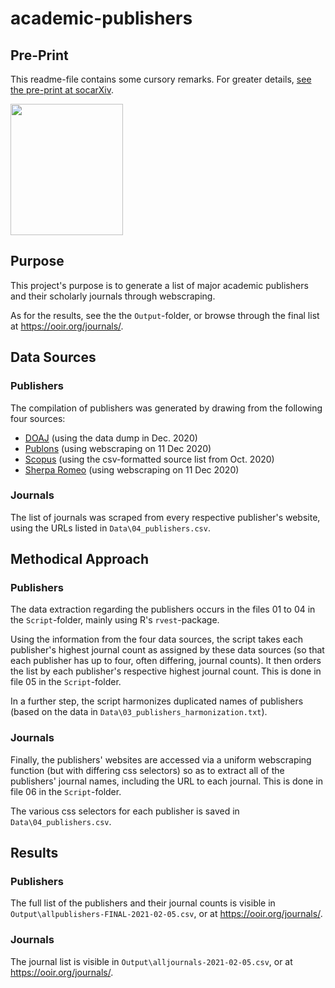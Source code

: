 # academic-publishers

## Pre-Print

This readme-file contains some cursory remarks. For greater details, [see the pre-print at socarXiv](https://doi.org/10.31235/osf.io/56b28).

<img src="https://ooir.org/journals/paper.jpg" width="180" height="210">

## Purpose

This project's purpose is to generate a list of major academic publishers and their scholarly journals through webscraping.

As for the results, see the the `Output`-folder, or browse through the final list at https://ooir.org/journals/.

## Data Sources

### Publishers
The compilation of publishers was generated by drawing from the following four sources:

* [DOAJ](https://doaj.org/) (using the data dump in Dec. 2020)
* [Publons](https://publons.com/about/home/) (using webscraping on 11 Dec 2020)
* [Scopus](https://www.scopus.com/) (using the csv-formatted source list from Oct. 2020)
* [Sherpa Romeo](https://v2.sherpa.ac.uk/view/publisher_list/1.html) (using webscraping on 11 Dec 2020)

### Journals
The list of journals was scraped from every respective publisher's website, using the URLs listed in `Data\04_publishers.csv`.

## Methodical Approach

### Publishers

The data extraction regarding the publishers occurs in the files 01 to 04 in the `Script`-folder, mainly using R's `rvest`-package.

Using the information from the four data sources, the script takes each publisher's highest journal count as assigned by these data sources (so that each publisher has up to four, often differing, journal counts). It then orders the list by each publisher's respective highest journal count. This is done in file 05 in the `Script`-folder.

In a further step, the script harmonizes duplicated names of publishers (based on the data in `Data\03_publishers_harmonization.txt`). 

### Journals

Finally, the publishers' websites are accessed via a uniform webscraping function (but with differing css selectors) so as to extract all of the publishers' journal names, including the URL to each journal. This is done in file 06 in the `Script`-folder. 

The various css selectors for each publisher is saved in `Data\04_publishers.csv`.

## Results

### Publishers

The full list of the publishers and their journal counts is visible in `Output\allpublishers-FINAL-2021-02-05.csv`, or at https://ooir.org/journals/.

### Journals

The journal list is visible in `Output\alljournals-2021-02-05.csv`, or at https://ooir.org/journals/.
